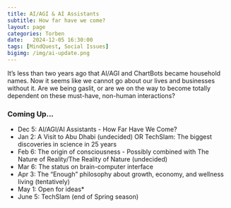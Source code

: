 ```yaml
---
title: AI/AGI & AI Assistants
subtitle: How far have we come?
layout: page
categories: Torben
date:   2024-12-05 16:30:00
tags: [MindQuest, Social Issues]
bigimg: /img/ai-update.png
---
```


It’s less than two years ago that AI/AGI and ChartBots became household names. Now it seems like we cannot go about our lives and businesses without it. Are we being gaslit, or are we on the way to become totally dependent on these must-have, non-human interactions?

### Coming Up...

- Dec 5: AI/AGI/AI Assistants - How Far Have We Come?
- Jan 2: A Visit to Abu Dhabi (undecided) OR TechSlam: The biggest discoveries in science in 25 years
- Feb 6: The origin of consciousness - Possibly combined with The Nature of Reality/The Reality of Nature (undecided)
- Mar 6: The status on brain-computer interface
- Apr 3: The “Enough” philosophy about growth, economy, and wellness living (tentatively)
- May 1: Open for ideas*
- June 5: TechSlam (end of Spring season)